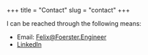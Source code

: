 +++
title = "Contact"
slug = "contact"
+++

I can be reached through the following means:
* Email: [Felix@Foerster.Engineer](mailto:Felix@Foerster.Engineer)
* [LinkedIn](https://www.linkedin.com/in/felix-förster/)

